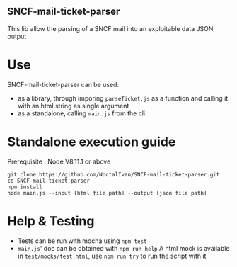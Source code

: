 ## SNCF-mail-ticket-parser

This lib allow the parsing of a SNCF mail into an exploitable data JSON output

# Use

SNCF-mail-ticket-parser can be used:

- as a library, through imporing `parseTicket.js` as a function and calling it with an html string as single argument
- as a standalone, calling `main.js` from the cli

# Standalone execution guide
Prerequisite : Node V8.11.1 or above

```
git clone https://github.com/NoctalIvan/SNCF-mail-ticket-parser.git
cd SNCF-mail-ticket-parser
npm install
node main.js --input [html file path] --output [json file path]
``` 

# Help & Testing
- Tests can be run with mocha using `npm test`
- `main.js`' doc can be obtained with `npm run help`
A html mock is available in `test/mocks/test.html`, use `npm run try` to run the script with it